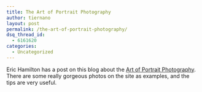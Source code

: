 ```yaml
---
title: The Art of Portrait Photography
author: tiernano
layout: post
permalink: /the-art-of-portrait-photography/
dsq_thread_id:
  - 6161620
categories:
  - Uncategorized
---
```

Eric Hamilton has a post on this blog about the [Art of Portrait Photography][1]. There are some really gorgeous photos on the site as examples, and the tips are very useful.

 [1]: http://www.dilvie.com/2007/11/art-of-portrait-photography.html